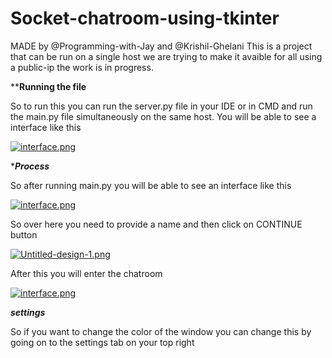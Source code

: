 # Socket-chatroom-using-tkinter
MADE by @Programming-with-Jay and @Krishil-Ghelani
This is a project that can be run on a single host we are trying to make it avaible for all using a public-ip the work is in progress.

****************Running the file**************

So to run this you can run the server.py file in your IDE or in CMD and run the main.py file simultaneously on the same host. You will be able to see a interface like this


[![interface.png](https://i.postimg.cc/CKShxhHt/interface.png)](https://postimg.cc/Xr1S20Pc)
 
**************Process*************

So after running main.py you will be able to see an interface like this

[![interface.png](https://i.postimg.cc/CKShxhHt/interface.png)](https://postimg.cc/Xr1S20Pc)

So over here you need to provide a name and then click on CONTINUE button 

[![Untitled-design-1.png](https://i.postimg.cc/X78SkRMS/Untitled-design-1.png)](https://postimg.cc/RNNDMbVX)

After this you will enter the chatroom

[![interface.png](https://i.postimg.cc/jdxG8MQp/interface.png)](https://postimg.cc/gr7Sjq7s)

*********settings*********

So if you want to change the color of the window you can change this by going on to the settings tab on your top right




